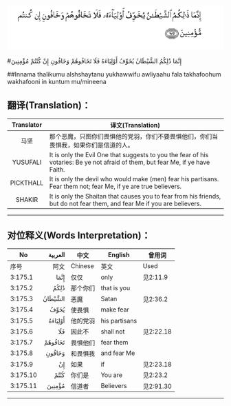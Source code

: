![003:175](images/003_175.gif)

#إِنَّمَا ذَٰلِكُمُ الشَّيْطَانُ يُخَوِّفُ أَوْلِيَاءَهُ فَلَا تَخَافُوهُمْ وَخَافُونِ إِنْ كُنْتُمْ مُؤْمِنِينَ 

##Innama thalikumu alshshaytanu yukhawwifu awliyaahu fala takhafoohum wakhafooni in kuntum mu/mineena 

## 翻译(Translation)：

| Translator | 译文(Translation)                                            |
| :--------: | ------------------------------------------------------------ |
|    马坚    | 那个恶魔，只图你们畏惧他的党羽，你们不要畏惧他们，你们当畏惧我，如果你们是信道的人。 |
|  YUSUFALI  | It is only the Evil One that suggests to you the fear of his votaries: Be ye not afraid of them, but fear Me, if ye have Faith. |
| PICKTHALL  | It is only the devil who would make (men) fear his partisans. Fear them not; fear Me, if ye are true believers. |
|   SHAKIR   | It is only the Shaitan that causes you to fear from his friends, but do not fear them, and fear Me if you are believers. |

---

## 对位释义(Words Interpretation)：

| No   | العربية | 中文    | English | 曾用词 |
| ---- | ------: | ------- | ------- | ------ |
| 序号 |    阿文 | Chinese | 英文    | Used   |
| 3:175.1  | إِنَّمَا    | 仅仅     | only          | 见2:11.9  |
| 3:175.2  | ذَٰلِكُمُ    | 那个你们 | that is you   |           |
| 3:175.3  | الشَّيْطَانُ | 恶魔     | Satan         | 见2:36.2  |
| 3:175.4  | يُخَوِّفُ    | 使畏惧   | make fear     |           |
| 3:175.5  | أَوْلِيَاءَهُ | 他的党羽 | his partisans |           |
| 3:175.6  | فَلَا     | 因此不   | shall not     | 见2:22.18 |
| 3:175.7  | تَخَافُوهُمْ | 畏惧他们 | fear them     |           |
| 3:175.8  | وَخَافُونِ  | 和畏惧我 | and fear Me   |           |
| 3:175.9  | إِنْ      | 如果     | if            | 见2:23.18 |
| 3:175.10 | كُنْتُمْ    | 你们是   | You are       | 见2:23.2  |
| 3:175.11 | مُؤْمِنِينَ  | 信道者   | Believers     | 见2:91.30 |

---
